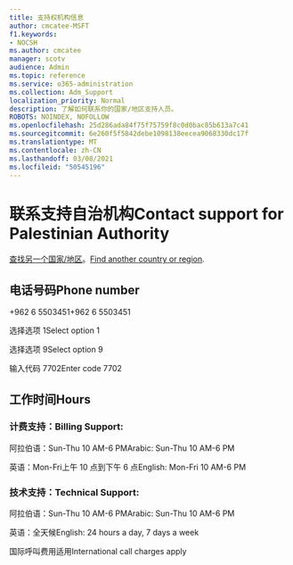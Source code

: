 ```yaml
---
title: 支持权机构信息
author: cmcatee-MSFT
f1.keywords:
- NOCSH
ms.author: cmcatee
manager: scotv
audience: Admin
ms.topic: reference
ms.service: o365-administration
ms.collection: Adm_Support
localization_priority: Normal
description: 了解如何联系你的国家/地区支持人员。
ROBOTS: NOINDEX, NOFOLLOW
ms.openlocfilehash: 25d286ada84f75f75759f8c0d0bac85b613a7c41
ms.sourcegitcommit: 6e260f5f5842debe1098138eecea9068330dc17f
ms.translationtype: MT
ms.contentlocale: zh-CN
ms.lasthandoff: 03/08/2021
ms.locfileid: "50545196"
---
```

# <a name="contact-support-for-palestinian-authority"></a><span data-ttu-id="dc19e-103">联系支持自治机构</span><span class="sxs-lookup"><span data-stu-id="dc19e-103">Contact support for Palestinian Authority</span></span>

<span data-ttu-id="dc19e-104">[查找另一个国家/地区](../contact-support-for-business-products.md)。</span><span class="sxs-lookup"><span data-stu-id="dc19e-104">[Find another country or region](../contact-support-for-business-products.md).</span></span>

## <a name="phone-number"></a><span data-ttu-id="dc19e-105">电话号码</span><span class="sxs-lookup"><span data-stu-id="dc19e-105">Phone number</span></span>
<span data-ttu-id="dc19e-106">+962 6 5503451</span><span class="sxs-lookup"><span data-stu-id="dc19e-106">+962 6 5503451</span></span>

<span data-ttu-id="dc19e-107">选择选项 1</span><span class="sxs-lookup"><span data-stu-id="dc19e-107">Select option 1</span></span>

<span data-ttu-id="dc19e-108">选择选项 9</span><span class="sxs-lookup"><span data-stu-id="dc19e-108">Select option 9</span></span>

<span data-ttu-id="dc19e-109">输入代码 7702</span><span class="sxs-lookup"><span data-stu-id="dc19e-109">Enter code 7702</span></span>

## <a name="hours"></a><span data-ttu-id="dc19e-110">工作时间</span><span class="sxs-lookup"><span data-stu-id="dc19e-110">Hours</span></span>
### <a name="billing-support"></a><span data-ttu-id="dc19e-111">计费支持：</span><span class="sxs-lookup"><span data-stu-id="dc19e-111">Billing Support:</span></span>

<span data-ttu-id="dc19e-112">阿拉伯语：Sun-Thu 10 AM-6 PM</span><span class="sxs-lookup"><span data-stu-id="dc19e-112">Arabic: Sun-Thu 10 AM-6 PM</span></span>

<span data-ttu-id="dc19e-113">英语：Mon-Fri上午 10 点到下午 6 点</span><span class="sxs-lookup"><span data-stu-id="dc19e-113">English: Mon-Fri 10 AM-6 PM</span></span>

### <a name="technical-support"></a><span data-ttu-id="dc19e-114">技术支持：</span><span class="sxs-lookup"><span data-stu-id="dc19e-114">Technical Support:</span></span>

<span data-ttu-id="dc19e-115">阿拉伯语：Sun-Thu 10 AM-6 PM</span><span class="sxs-lookup"><span data-stu-id="dc19e-115">Arabic: Sun-Thu 10 AM-6 PM</span></span>

<span data-ttu-id="dc19e-116">英语：全天候</span><span class="sxs-lookup"><span data-stu-id="dc19e-116">English: 24 hours a day, 7 days a week</span></span>

<span data-ttu-id="dc19e-117">国际呼叫费用适用</span><span class="sxs-lookup"><span data-stu-id="dc19e-117">International call charges apply</span></span>
